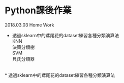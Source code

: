 #  Python課後作業
2018.03.03 Home Work
* 透過sklearn中的鳶尾花的dataset練習各種分類演算法</br>
KNN</br>
決策分類樹</br>
SVM</br>
貝氏分類器</br>
</br>
* 透過sklearn中的鳶尾花的dataset練習各種分類演算法</br>
